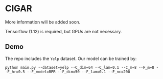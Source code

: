 # CIGAR

More information will be added soon.

Tensorflow (1.12) is required, but GPUs are not necessary. 


## Demo

The repo includes the `Yelp` dataset. Our model can be trained by: 

```
python main.py --dataset=yelp --C_dim=64 --C_lam=0.1 --C_m=8 --F_m=8 --F_hr=0.5 --F_model=BPR --F_dim=50 --F_lam=0.1 --F_nc=200
```